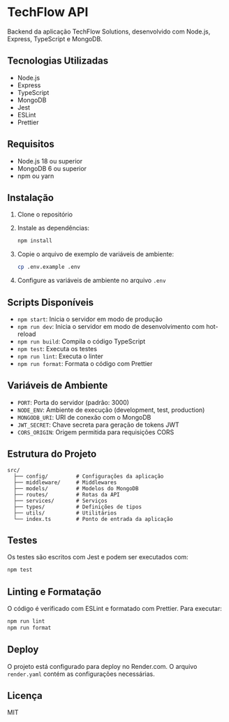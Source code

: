 # TechFlow API

Backend da aplicação TechFlow Solutions, desenvolvido com Node.js, Express, TypeScript e MongoDB.

## Tecnologias Utilizadas

- Node.js
- Express
- TypeScript
- MongoDB
- Jest
- ESLint
- Prettier

## Requisitos

- Node.js 18 ou superior
- MongoDB 6 ou superior
- npm ou yarn

## Instalação

1. Clone o repositório
2. Instale as dependências:

   ```bash
   npm install
   ```

3. Copie o arquivo de exemplo de variáveis de ambiente:

   ```bash
   cp .env.example .env
   ```

4. Configure as variáveis de ambiente no arquivo `.env`

## Scripts Disponíveis

- `npm start`: Inicia o servidor em modo de produção
- `npm run dev`: Inicia o servidor em modo de desenvolvimento com hot-reload
- `npm run build`: Compila o código TypeScript
- `npm test`: Executa os testes
- `npm run lint`: Executa o linter
- `npm run format`: Formata o código com Prettier

## Variáveis de Ambiente

- `PORT`: Porta do servidor (padrão: 3000)
- `NODE_ENV`: Ambiente de execução (development, test, production)
- `MONGODB_URI`: URI de conexão com o MongoDB
- `JWT_SECRET`: Chave secreta para geração de tokens JWT
- `CORS_ORIGIN`: Origem permitida para requisições CORS

## Estrutura do Projeto

```
src/
  ├── config/         # Configurações da aplicação
  ├── middleware/     # Middlewares
  ├── models/         # Modelos do MongoDB
  ├── routes/         # Rotas da API
  ├── services/       # Serviços
  ├── types/          # Definições de tipos
  ├── utils/          # Utilitários
  └── index.ts        # Ponto de entrada da aplicação
```

## Testes

Os testes são escritos com Jest e podem ser executados com:

```bash
npm test
```

## Linting e Formatação

O código é verificado com ESLint e formatado com Prettier. Para executar:

```bash
npm run lint
npm run format
```

## Deploy

O projeto está configurado para deploy no Render.com. O arquivo `render.yaml` contém as configurações necessárias.

## Licença

MIT
